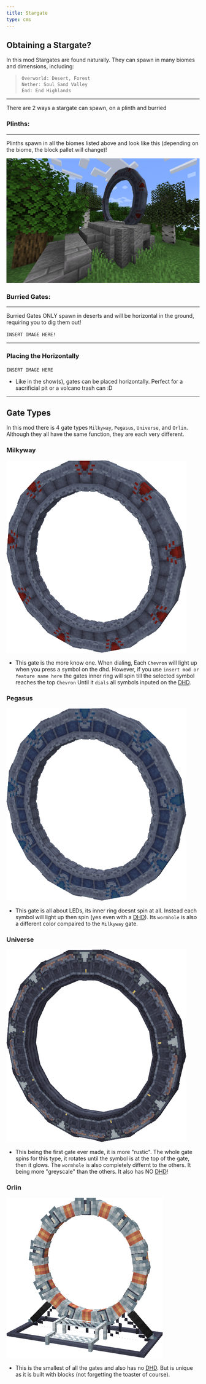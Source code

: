 ```yaml
---
title: Stargate
type: cms
---
```

## Obtaining a Stargate?

In this mod Stargates are found naturally. They can spawn in many biomes and dimensions, including:

> ```
> Overworld: Desert, Forest
> Nether: Soul Sand Valley
> End: End Highlands
> ```

* * *

There are 2 ways a stargate can spawn, on a plinth and burried

### Plinths:

* * *

Plinths spawn in all the biomes listed above and look like this (depending on the biome, the block pallet will change)!

![plinth](images/stargate.png)

### Burried Gates:

* * *

Burried Gates ONLY spawn in deserts and will be horizontal in the ground, requiring you to dig them out!

`INSERT IMAGE HERE!`

* * *

### Placing the Horizontally

`INSERT IMAGE HERE`

*   Like in the show(s), gates can be placed horizontally. Perfect for a sacrificial pit or a volcano trash can :D

* * *

## Gate Types

In this mod there is 4 gate types `Milkyway`, `Pegasus`, `Universe`, and `Orlin`. Although they all have the same function, they are each very different.

### Milkyway

![milkyway](images/milkyway.png)

*   This gate is the more know one. When dialing, Each `Chevron` will light up when you press a symbol on the dhd. However, if you use `insert mod or feature name here` the gates inner ring will spin till the selected symbol reaches the top `Chevron` Until it `dials` all symbols inputed on the [DHD](https://amblelabs.github.io/stargate-wiki/blocks/dhd/).

### Pegasus

![pegaSUS](images/pegaSUS.png)

*   This gate is all about LEDs, its inner ring doesnt spin at all. Instead each symbol will light up then spin (yes even with a [DHD](https://amblelabs.github.io/stargate-wiki/blocks/dhd/)). Its `wormhole` is also a different color compaired to the `Milkyway` gate.

### Universe

![universe](images/universe.png)

*   This being the first gate ever made, it is more "rustic". The whole gate spins for this type, it rotates until the symbol is at the top of the gate, then it glows. The `wormhole` is also completely differnt to the others. It being more "greyscale" than the others. It also has NO [DHD](https://amblelabs.github.io/stargate-wiki/blocks/dhd/)!

### Orlin

![orlin](images/orlin.png)

*   This is the smallest of all the gates and also has no [DHD](https://amblelabs.github.io/stargate-wiki/blocks/dhd/). But is unique as it is built with blocks (not forgetting the toaster of course).